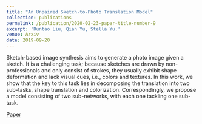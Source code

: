 ```yaml
---
title: "An Unpaired Sketch-to-Photo Translation Model"
collection: publications
permalink: /publication/2020-02-23-paper-title-number-9
excerpt: 'Runtao Liu, Qian Yu, Stella Yu.'
venue: Arxiv
date: 2019-09-20
---
```

Sketch-based image synthesis aims to generate a photo image given a sketch. It is a challenging task; because sketches are drawn by non-professionals and only consist of strokes, they usually exhibit shape deformation and lack visual cues, i.e., colors and textures. In this work, we show that the key to this task lies in decomposing the translation into two sub-tasks, shape translation and colorization. Correspondingly, we propose a model consisting of two sub-networks, with each one tackling one sub-task. 

[Paper](https://arxiv.org/abs/1909.08313)
